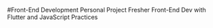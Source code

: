 #Front-End Development Personal Project
Fresher Front-End Dev with Flutter and JavaScript Practices
